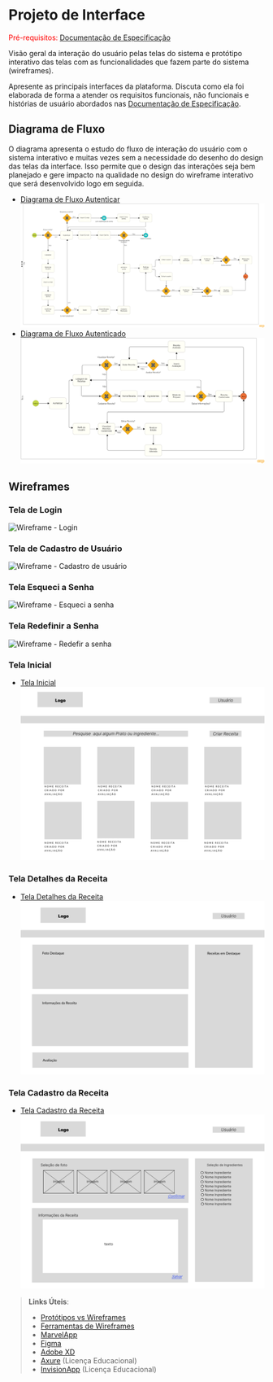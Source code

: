 
# Projeto de Interface

<span style="color:red">Pré-requisitos: <a href="2-Especificação do Projeto.md"> Documentação de Especificação</a></span>

Visão geral da interação do usuário pelas telas do sistema e protótipo interativo das telas com as funcionalidades que fazem parte do sistema (wireframes).

 Apresente as principais interfaces da plataforma. Discuta como ela foi elaborada de forma a atender os requisitos funcionais, não funcionais e histórias de usuário abordados nas <a href="2-Especificação do Projeto.md"> Documentação de Especificação</a>.

## Diagrama de Fluxo

O diagrama apresenta o estudo do fluxo de interação do usuário com o sistema interativo e  muitas vezes sem a necessidade do desenho do design das telas da interface. Isso permite que o design das interações seja bem planejado e gere impacto na qualidade no design do wireframe interativo que será desenvolvido logo em seguida.

- [Diagrama de Fluxo Autenticar](https://github.com/ICEI-PUC-Minas-PMV-ADS/pmv-ads-2024-1-e2-proj-int-t1-site_de_receitas/blob/main/docs/img/Login-Diagrama.png)
![Diagrama de Fluxo Autenticar](img/Login-Diagrama.png)
- [Diagrama de Fluxo Autenticado]([docs/img/Logado-Diagrama.png](https://github.com/ICEI-PUC-Minas-PMV-ADS/pmv-ads-2024-1-e2-proj-int-t1-site_de_receitas/blob/main/docs/img/Logado-Diagrama.png))
![Diagrama de Fluxo Autenticado](img/Logado-Diagrama.png)

## Wireframes

### Tela de Login

![Wireframe - Login](https://github.com/ICEI-PUC-Minas-PMV-ADS/pmv-ads-2024-1-e2-proj-int-t1-site_de_receitas/assets/133724013/ba300dc2-2d24-405e-9bbe-7b689175e483)

### Tela de Cadastro de Usuário

![Wireframe - Cadastro de usuário](https://github.com/ICEI-PUC-Minas-PMV-ADS/pmv-ads-2024-1-e2-proj-int-t1-site_de_receitas/assets/133724013/655644fa-4b4c-471b-a6eb-4e11c5c821db)

### Tela Esqueci a Senha

![Wireframe - Esqueci a senha](https://github.com/ICEI-PUC-Minas-PMV-ADS/pmv-ads-2024-1-e2-proj-int-t1-site_de_receitas/assets/133724013/d204d956-2d73-47b6-b577-a10842ba84c8)

### Tela Redefinir a Senha

![Wireframe - Redefir a senha](https://github.com/ICEI-PUC-Minas-PMV-ADS/pmv-ads-2024-1-e2-proj-int-t1-site_de_receitas/assets/133724013/308c0bcf-417b-4e37-b4d1-0687e04b1d4b)

### Tela Inicial
- [Tela Inicial](https://github.com/ICEI-PUC-Minas-PMV-ADS/pmv-ads-2024-1-e2-proj-int-t1-site_de_receitas/blob/main/docs/img/WireframeTelaInicial.png)
![Wireframe - Tela Inicial](img/WireframeTelaInicial.png)

### Tela Detalhes da Receita
- [Tela Detalhes da Receita](https://github.com/ICEI-PUC-Minas-PMV-ADS/pmv-ads-2024-1-e2-proj-int-t1-site_de_receitas/blob/main/docs/img/WireframeDetalhesReceita.png)
![Wireframe - Tela Detalhes da Receita](img/WireframeDetalhesReceita.png)

### Tela Cadastro da Receita
- [Tela Cadastro da Receita](https://github.com/ICEI-PUC-Minas-PMV-ADS/pmv-ads-2024-1-e2-proj-int-t1-site_de_receitas/blob/main/docs/img/WireframeCadastroReceita.png)
![Wireframe - Tela Detalhes da Receita](img/WireframeCadastroReceita.png)

 
> **Links Úteis**:
> - [Protótipos vs Wireframes](https://www.nngroup.com/videos/prototypes-vs-wireframes-ux-projects/)
> - [Ferramentas de Wireframes](https://rockcontent.com/blog/wireframes/)
> - [MarvelApp](https://marvelapp.com/developers/documentation/tutorials/)
> - [Figma](https://www.figma.com/)
> - [Adobe XD](https://www.adobe.com/br/products/xd.html#scroll)
> - [Axure](https://www.axure.com/edu) (Licença Educacional)
> - [InvisionApp](https://www.invisionapp.com/) (Licença Educacional)
